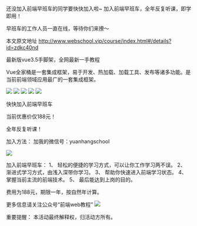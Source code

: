 还没加入前端早班车的同学要快快加入啦~
加入前端早班车，全年反复听课，即学即用！

早班车的工作人员一直在线，等待你们来撩～

本文原文地址
http://www.webschool.vip/course/index.html#/details?id=zdkc40nd

最新版vue3.5手脚架，全网最新一手教程

Vue全家桶是一套集成框架，易于开发、热加载、加载工具、发布等诸多功能。是当前前端领域应用最广的一套集成框架。


![](https://upload-images.jianshu.io/upload_images/11482673-c5d47ec3e3b1b35c.jpg?imageMogr2/auto-orient/strip%7CimageView2/2/w/796/format/webp)
![](https://upload-images.jianshu.io/upload_images/11482673-0c4b0c1b11dac5b4.jpg?imageMogr2/auto-orient/strip%7CimageView2/2/w/795/format/webp)
![](https://upload-images.jianshu.io/upload_images/11482673-659c1373baf3ceb7.jpg?imageMogr2/auto-orient/strip%7CimageView2/2/w/798/format/webp)
![](https://upload-images.jianshu.io/upload_images/11482673-b9cba91c36a3036f.jpg?imageMogr2/auto-orient/strip%7CimageView2/2/w/806/format/webp)
![](https://upload-images.jianshu.io/upload_images/11482673-44203de1ac9b9c96.jpg?imageMogr2/auto-orient/strip%7CimageView2/2/w/784/format/webp)


快快加入前端早班车

当前优惠价仅188元！

全年反复听课！


加入方法：
加我的微信号：yuanhangschool


![](http://www.webschool.vip/course/img/1.71ca74eb.jpg)


加入前端早班车：
1、  轻松的便捷的学习方式，可以让你工作学习两不误。
2、  渐进式学习方式，由浅入深带你学习。
3、  帮助你快速进入前端学习状态。
4、  掌握当前主流的前端技术。
5、  最后能达到上岗的目的。

 
费用为188元，期限一年，按自然年计算。


更多信息请关注公众号“前端web教程”
![](http://www.webschool.vip/course/img/2.c56c8e04.jpg)



重要提醒：
本活动最终解释权，归活动方所有。


